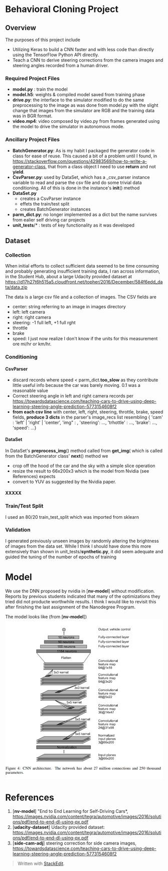 ﻿

# **Behavioral Cloning Project** 
## **Overview** 
The purposes of this project include

 - Utilizing Keras to build a CNN faster and with less code than directly using the TensorFlow Python API directly.
 - Teach a CNN to derive steering corrections from the camera images and steering angles recorded from a human driver.
### Required Project Files
 - **model.py** : train the model
 - **model.h5**: weights & compiled model saved from training phase
 - **drive.py**: the interface to the simulator modified to do the same preprocessing to the image as was done from model.py with the slight change that images from the simulator are RGB and the training data was in BGR format.
 - **video.mp4**: video composed by video.py from frames generated using the model to drive the simulator in autonomous mode.
### Ancillary Project Files
 - **BatchGenerator.py**:  As is my habit I packaged the generator code in class for ease of reuse. This caused a bit of a problem until I found, in https://stackoverflow.com/questions/42983569/how-to-write-a-generator-class, that from a class object I need to use **return** and not **yield**.
 - **CsvParser.py**: used by DataSet, which has a _csv_parser instance variable to read and parse the csv file and do some trivial data conditioning. All of this is done in the instance's __init__() method
 - **DataSet.py**
	 - creates a CsvParser instance
	 - effets the train/test split
	 - creates BatchGenerator instances
 - **parm_dict.py**:  no longer implemented as a dict but the name survives from ealier self driving car projects
 - **unit_tests**/* : tests of key functionality as it was developed

## **Dataset** 
### Collection
When initial efforts to collect sufficient data seemed to be time consuming and probably generating insufficient training data, I ran across information, in the Student Hub, about a large Udacity provided dataset at https://d17h27t6h515a5.cloudfront.net/topher/2016/December/584f6edd_data/data.zip

The data is a large csv file and a collection of images. The CSV fields are

 - center: string referring to an image in images directory
 - left: left camera
 - right: right camera
 - steering: -1 full left, +1 full rght
 - throttle
 - brake
 - speed: I just now realize I don't know if the units for this measurement ore mi/hr or km/hr.

### Conditioning
#### CsvParser

 - discard records where speed < parm_dict.**too_slow** as they contribute little useful info because the car was barely moving. 0.1 was a reasonable value 
 - Correct steering angle in left and right camera records per https://towardsdatascience.com/teaching-cars-to-drive-using-deep-learning-steering-angle-prediction-5773154608f2
 - **from each csv line** with center, left, right, steering, throttle, brake, speed fields, **produce 3 dicts** in the parser's image_recs list resembling { 'cam' :  'left' | 'right' | 'center', 'img" : <corresponding image from csv line>, 'steering': ..., 'trhottle' : ..., 'brake': ..., 'speed': ...}
#### DataSet
In DataSet's **preprocess_img**() method called from **get_img**( which is called from the BatchGenerator class' __next__() method we
 - crop off the hood of the car and the sky with a simple slice operation
 - resize the result to 66x200x3 which is the model from Nvidia (see References) expects
 - convert to YUV as suggested by the Nvidia paper.

#### XXXXX

### Train/Test Split
I used an 80/20 train_test_split which was imported from sklearn
### Validation
I generated previously unseen images by randomly altering the brightness of images from the data set. While I think I should have done this more extensively than shown in unit_tests/**synthetic.py**, it did seem adequate and guided the tuning of the number of epochs of training
# Model
We use the DNN proposed by nvidia in [**nv-model**] without modification. Reports by previous students indicated that many of the optimizations they tried did not producte worthwhile results. I think I would like to revisit this after finishing the last assignment of the Nanodegree Program.

The model looks like (from [**nv-model**])
![Nvidia model](https://github.com/evtHsa/behavioralCloning/blob/master/nv-model.png)
# References

 1. [**nv-model**] "End  to  End  Learning  for  Self-Driving  Cars*, https://images.nvidia.com/content/tegra/automotive/images/2016/solutions/pdf/end-to-end-dl-using-px.pdf
 2. [**udacity-dataset**] Udacity provided dataset:  https://images.nvidia.com/content/tegra/automotive/images/2016/solutions/pdf/end-to-end-dl-using-px.pdf
 3. [**side-cam-adj**] steering correction for side camera images, https://towardsdatascience.com/teaching-cars-to-drive-using-deep-learning-steering-angle-prediction-5773154608f2

> Written with [StackEdit](https://stackedit.io/).
